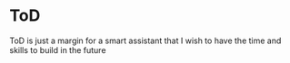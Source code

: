 # ToD
 ToD is just a margin for a smart assistant that I wish to have the time and skills to build in the future
